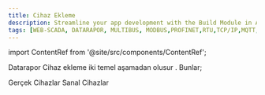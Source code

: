 ```yaml
---
title: Cihaz Ekleme
description: Streamline your app development with the Build Module in Appcircle, offering automated builds for iOS and Android platforms.
tags: [WEB-SCADA, DATARAPOR, MULTIBUS, MODBUS,PROFINET,RTU,TCP/IP,MQTT,BACNET,SCADA,VERI TOPLAMA]
---
```

import ContentRef from '@site/src/components/ContentRef';


 
Datarapor Cihaz ekleme iki temel aşamadan olusur . Bunlar;
 


<ContentRef url="/docs/Konfigürasyon/devicesetting/adddevice/RealDevice">Gerçek Cihazlar</ContentRef>
<ContentRef url="/docs/Konfigürasyon/devicesetting/adddevice/VirtualDevice">Sanal Cihazlar</ContentRef>


 

 








